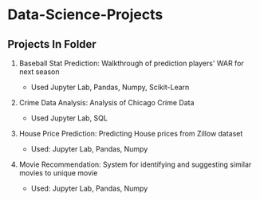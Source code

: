 # Data-Science-Projects


## Projects In Folder

1. Baseball Stat Prediction: Walkthrough of prediction players' WAR for next season
	- Used Jupyter Lab, Pandas, Numpy, Scikit-Learn

2. Crime Data Analysis: Analysis of Chicago Crime Data 
	- Used Jupyter Lab, SQL

3. House Price Prediction: Predicting House prices from Zillow dataset
	- Used: Jupyter Lab, Pandas, Numpy

4. Movie Recommendation: System for identifying and suggesting similar movies to unique movie
	- Used: Jupyter Lab, Pandas, Numpy


